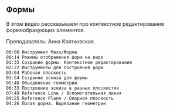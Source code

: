 ## Формы

В этом видео рассказываем про контекстное редактирование формообразующих элементов.

Преподаватель: Анна Квятковская.

[](https://player.softculture.cc/embed/RVS/RVS_10.14.01_L4-1_Mass)

``` chapters
00:00 Инструмент Mass/Форма
00:14 Режимы отображения форм на виде
01:35 Создание формы. Контекстное редактирование
02:22 Инструменты для построения форм
03:04 Рабочая плоскость
03:54 Создание эскиза для формы
05:40 Объединение геометрии
06:33 Построение эскиза в разных плоскостях
07:49 Reference Line / Вспомогательная линия
09:25 Reference Plane / Опорная плоскость
04:26 Полая форма. Вырезание геометрии
```
